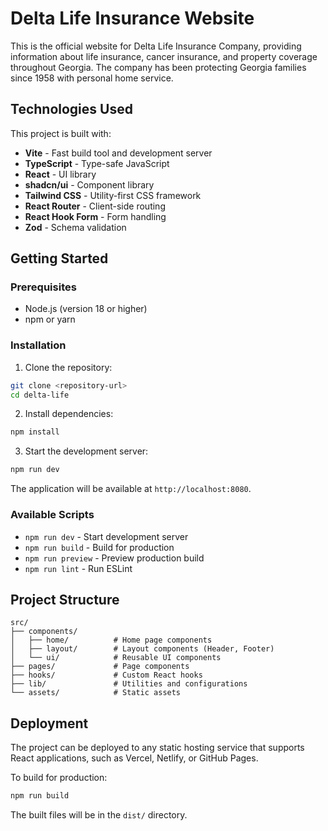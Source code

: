 # Delta Life Insurance Website

This is the official website for Delta Life Insurance Company, providing information about life insurance, cancer insurance, and property coverage throughout Georgia. The company has been protecting Georgia families since 1958 with personal home service.

## Technologies Used

This project is built with:

- **Vite** - Fast build tool and development server
- **TypeScript** - Type-safe JavaScript
- **React** - UI library
- **shadcn/ui** - Component library
- **Tailwind CSS** - Utility-first CSS framework
- **React Router** - Client-side routing
- **React Hook Form** - Form handling
- **Zod** - Schema validation

## Getting Started

### Prerequisites

- Node.js (version 18 or higher)
- npm or yarn

### Installation

1. Clone the repository:
```sh
git clone <repository-url>
cd delta-life
```

2. Install dependencies:
```sh
npm install
```

3. Start the development server:
```sh
npm run dev
```

The application will be available at `http://localhost:8080`.


### Available Scripts

- `npm run dev` - Start development server
- `npm run build` - Build for production
- `npm run preview` - Preview production build
- `npm run lint` - Run ESLint

## Project Structure

```
src/
├── components/
│   ├── home/          # Home page components
│   ├── layout/        # Layout components (Header, Footer)
│   └── ui/            # Reusable UI components
├── pages/             # Page components
├── hooks/             # Custom React hooks
├── lib/               # Utilities and configurations
└── assets/            # Static assets
```

## Deployment

The project can be deployed to any static hosting service that supports React applications, such as Vercel, Netlify, or GitHub Pages.

To build for production:
```sh
npm run build
```

The built files will be in the `dist/` directory.



